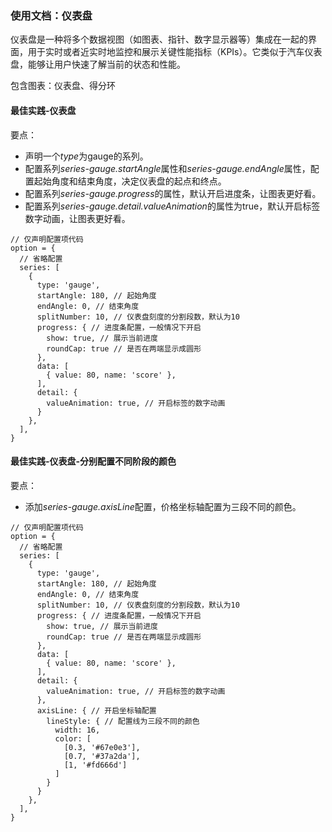 ### 使用文档：仪表盘
仪表盘是一种将多个数据视图（如图表、指针、数字显示器等）集成在一起的界面，用于实时或者近实时地监控和展示关键性能指标（KPIs）。它类似于汽车仪表盘，能够让用户快速了解当前的状态和性能。

包含图表：仪表盘、得分环

#### 最佳实践-仪表盘
要点：
- 声明一个*type*为gauge的系列。
- 配置系列*series-gauge.startAngle*属性和*series-gauge.endAngle*属性，配置起始角度和结束角度，决定仪表盘的起点和终点。
- 配置系列*series-gauge.progress*的属性，默认开启进度条，让图表更好看。
- 配置系列*series-gauge.detail.valueAnimation*的属性为true，默认开启标签数字动画，让图表更好看。

```render
// 仅声明配置项代码
option = {
  // 省略配置
  series: [
    {
      type: 'gauge',
      startAngle: 180, // 起始角度
      endAngle: 0, // 结束角度
      splitNumber: 10, // 仪表盘刻度的分割段数，默认为10
      progress: { // 进度条配置，一般情况下开启
        show: true, // 展示当前进度
        roundCap: true // 是否在两端显示成圆形
      },
      data: [
        { value: 80, name: 'score' },
      ],
      detail: {
        valueAnimation: true, // 开启标签的数字动画
      }
    },
  ],
}
```

#### 最佳实践-仪表盘-分别配置不同阶段的颜色
要点：
- 添加*series-gauge.axisLine*配置，价格坐标轴配置为三段不同的颜色。

```render
// 仅声明配置项代码
option = {
  // 省略配置
  series: [
    {
      type: 'gauge',
      startAngle: 180, // 起始角度
      endAngle: 0, // 结束角度
      splitNumber: 10, // 仪表盘刻度的分割段数，默认为10
      progress: { // 进度条配置，一般情况下开启
        show: true, // 展示当前进度
        roundCap: true // 是否在两端显示成圆形
      },
      data: [
        { value: 80, name: 'score' },
      ],
      detail: {
        valueAnimation: true, // 开启标签的数字动画
      },
      axisLine: { // 开启坐标轴配置
        lineStyle: { // 配置线为三段不同的颜色
          width: 16,
          color: [
            [0.3, '#67e0e3'],
            [0.7, '#37a2da'],
            [1, '#fd666d']
          ]
        }
      }
    },
  ],
}
```